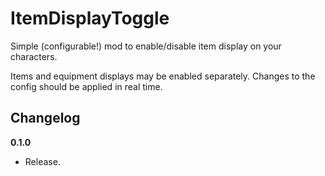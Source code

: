 # ItemDisplayToggle

Simple (configurable!) mod to enable/disable item display on your characters.

Items and equipment displays may be enabled separately. Changes to the config should be applied in real time.

## Changelog

**0.1.0**

* Release.
